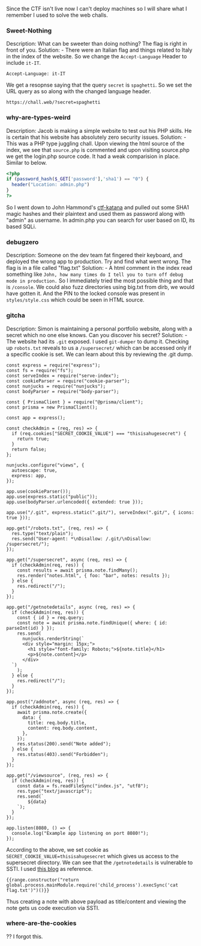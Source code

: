 Since the CTF isn't live now I can't deploy machines so I will share what I remember I used to solve the web challs.

### Sweet-Nothing
Description: What can be sweeter than doing nothing? The flag is right in front of you.
Solution: -
There were an Italian flag and things related to Italy in the index of the website.
So we change the `Accept-Language` Header to include `it-IT`.
```
Accept-Language: it-IT
```
We get a resopnse saying that the query `secret` is `spaghetti`. So we set the URL query as so along with the changed language header.
```
https://chall.web/?secret=spaghetti
```

### why-are-types-weird
Description: Jacob is making a simple website to test out his PHP skills. He is certain that his website has absolutely zero security issues.
Solution: - 
This was a PHP type juggling chall.
Upon viewing the html source of the index, we see that `source.php` is commented and upon visiting source.php we get the login.php source code.
It had a weak comparision in place.
Similar to below.
```php
<?php
if (password_hash($_GET['password'],'sha1') == "0") {
  header("Location: admin.php")
}
?>
```
So I went down to John Hammond's [ctf-katana](https://github.com/JohnHammond/ctf-katana#php) and pulled out some SHA1 magic hashes and their plaintext and used them as password along with "admin" as username.
In admin.php you can search for user based on ID, its based SQLi.

### debugzero
Description: Someone on the dev team fat fingered their keyboard, and deployed the wrong app to production. Try and find what went wrong. The flag is in a file called "flag.txt"
Solution: -
A html comment in the index read something like `John, how many times do I tell you to turn off debug mode in production.` So I immediately tried the most possible thing and that is `/console`. We could also fuzz directories using big.txt from dirb, we would have gotten it.
And the PIN to the locked console was present in `styles/style.css` which could be seen in HTML source.

### gitcha
Description: Simon is maintaining a personal portfolio website, along with a secret which no one else knows. Can you discover his secret?
Solution: -
The website had its `.git` exposed. I used `git-dumper` to dump it.
Checking up `robots.txt` reveals to us a `/supersecret/` which can be accessed only if a specific cookie is set. We can learn about this by reviewing the .git dump.
```node
const express = require("express");
const fs = require("fs");
const serveIndex = require("serve-index");
const cookieParser = require("cookie-parser");
const nunjucks = require("nunjucks");
const bodyParser = require("body-parser");

const { PrismaClient } = require("@prisma/client");
const prisma = new PrismaClient();

const app = express();

const checkAdmin = (req, res) => {
  if (req.cookies["SECRET_COOKIE_VALUE"] === "thisisahugesecret") {
    return true;
  }
  return false;
};

nunjucks.configure("views", {
  autoescape: true,
  express: app,
});

app.use(cookieParser());
app.use(express.static("public"));
app.use(bodyParser.urlencoded({ extended: true }));

app.use("/.git", express.static(".git/"), serveIndex(".git/", { icons: true }));

app.get("/robots.txt", (req, res) => {
  res.type("text/plain");
  res.send("User-agent: *\nDisallow: /.git/\nDisallow: /supersecret/");
});

app.get("/supersecret", async (req, res) => {
  if (checkAdmin(req, res)) {
    const results = await prisma.note.findMany();
    res.render("notes.html", { foo: "bar", notes: results });
  } else {
    res.redirect("/");
  }
});

app.get("/getnotedetails", async (req, res) => {
  if (checkAdmin(req, res)) {
    const { id } = req.query;
    const note = await prisma.note.findUnique({ where: { id: parseInt(id) } });
    res.send(
      nunjucks.renderString(`
      <div style="margin: 15px;">
        <h1 style="font-family: Roboto;">${note.title}</h1>
        <p>${note.content}</p>
      </div>
  `)
    );
  } else {
    res.redirect("/");
  }
});

app.post("/addnote", async (req, res) => {
  if (checkAdmin(req, res)) {
    await prisma.note.create({
      data: {
        title: req.body.title,
        content: req.body.content,
      },
    });
    res.status(200).send("Note added");
  } else {
    res.status(403).send("Forbidden");
  }
});

app.get("/viewsource", (req, res) => {
  if (checkAdmin(req, res)) {
    const data = fs.readFileSync("index.js", "utf8");
    res.type("text/javascript");
    res.send(`
        ${data}
    `);
  }
});

app.listen(8080, () => {
  console.log("Example app listening on port 8080!");
});
```
According to the above, we set cookie as `SECRET_COOKIE_VALUE=thisisahugesecret` which gives us access to the supersecret directory.
We can see that the `/getnotedetails` is vulnerable to SSTI. I used [this blog](http://disse.cting.org/2016/08/02/2016-08-02-sandbox-break-out-nunjucks-template-engine) as reference.
```
{{range.constructor("return global.process.mainModule.require('child_process').execSync('cat flag.txt')")()}}
```
Thus creating a note with above payload as title/content and viewing the note gets us code execution via SSTI.

### where-are-the-cookies
?? I forgot this.

